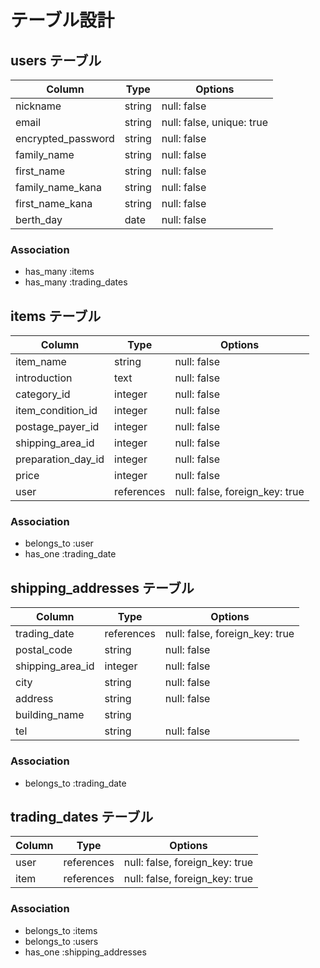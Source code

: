 # テーブル設計

## users テーブル
| Column             | Type   | Options                   |
| ------------------ | ------ | ------------------------- |
| nickname           | string | null: false               |
| email              | string | null: false, unique: true |
| encrypted_password | string | null: false               |
| family_name        | string | null: false               |
| first_name         | string | null: false               |
| family_name_kana   | string | null: false               |
| first_name_kana    | string | null: false               |
| berth_day          | date   | null: false               |

### Association
- has_many :items
- has_many :trading_dates

## items テーブル
| Column             | Type       | Options                        |
| ------------------ | ---------- | ------------------------------ |
| item_name          | string     | null: false                    |
| introduction       | text       | null: false                    |
| category_id        | integer    | null: false                    |
| item_condition_id  | integer    | null: false                    |
| postage_payer_id   | integer    | null: false                    |
| shipping_area_id   | integer    | null: false                    |
| preparation_day_id | integer    | null: false                    |
| price              | integer    | null: false                    |
| user               | references | null: false, foreign_key: true |

### Association
- belongs_to :user
- has_one :trading_date

## shipping_addresses テーブル
| Column           | Type       | Options                        |
| ---------------- | ---------- | ------------------------------ |
| trading_date     | references | null: false, foreign_key: true |
| postal_code      | string     | null: false                    |
| shipping_area_id | integer    | null: false                    |
| city             | string     | null: false                    |
| address          | string     | null: false                    |
| building_name    | string     |                                |
| tel              | string     | null: false                    |

### Association
- belongs_to :trading_date

## trading_dates テーブル
| Column          | Type       | Options                        |
| --------------- | ---------- | ------------------------------ |
| user            | references | null: false, foreign_key: true |
| item            | references | null: false, foreign_key: true |

### Association
- belongs_to  :items
- belongs_to  :users
- has_one     :shipping_addresses
